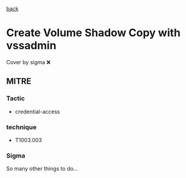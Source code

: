 [back](../index.md)
# Create Volume Shadow Copy with vssadmin
Cover by sigma :x: 

## MITRE
### Tactic
  - credential-access

### technique
  - T1003.003

### Sigma

 So many other things to do...